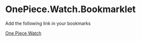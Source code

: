 # OnePiece.Watch.Bookmarklet

Add the following link in your bookmarks

<a href="javascript:(function(){
var s = document.createElement('script');
s.setAttribute('src','https://raw.githubusercontent.com/itholoenos/OnePiece.Watch.Bookmarklet/master/script.js');
document.body.appendChild(s)}());">One Piece Watch</a>

